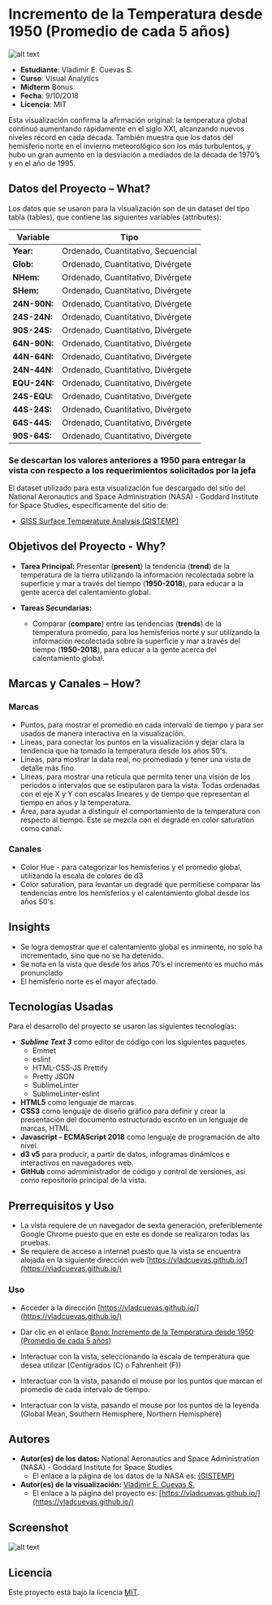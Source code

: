 # Incremento de la Temperatura desde 1950 (Promedio de cada 5 años)

![alt text](https://c1.staticflickr.com/3/2922/14141611115_7bcfdc2ab0_c.jpg)

- **Estudiante**: Vladimir E. Cuevas S.
- **Curso**: Visual Analytics
- **Midterm** Bonus
- **Fecha**: 9/10/2018
- **Licencia**: MIT



Esta visualización confirma la afirmación original: la temperatura global continuó aumentando rápidamente en el siglo XXI, alcanzando nuevos niveles récord en cada década. También muestra que los datos del hemisferio norte en el invierno meteorológico son los más turbulentos, y hubo un gran aumento en la desviación a mediados de la década de 1970’s y en el año de 1995.

## Datos del Proyecto – What?
Los datos que se usaron para la visualización son de un dataset del tipo tabla (tables), que contiene las siguientes variables (attributes):

|Variable |Tipo|
|---------|----|
**Year:**|Ordenado, Cuantitativo, Secuencial
**Glob:**|Ordenado, Cuantitativo, Divérgete
**NHem:**|Ordenado, Cuantitativo, Divérgete
**SHem:**|Ordenado, Cuantitativo, Divérgete
**24N-90N:**|Ordenado, Cuantitativo, Divérgete
**24S-24N:**|Ordenado, Cuantitativo, Divérgete
**90S-24S:**|Ordenado, Cuantitativo, Divérgete
**64N-90N:**|Ordenado, Cuantitativo, Divérgete
**44N-64N:**|Ordenado, Cuantitativo, Divérgete
**24N-44N:**|Ordenado, Cuantitativo, Divérgete
**EQU-24N:**|Ordenado, Cuantitativo, Divérgete
**24S-EQU:**|Ordenado, Cuantitativo, Divérgete
**44S-24S:**|Ordenado, Cuantitativo, Divérgete
**64S-44S:**|Ordenado, Cuantitativo, Divérgete
**90S-64S:**|Ordenado, Cuantitativo, Divérgete

### **Se descartan los valores anteriores a 1950 para entregar la vista con respecto a los requerimientos solicitados por la jefa**

El dataset utilizado para esta visualización fue descargado del sitio del National Aeronautics and Space Administration (NASA) - Goddard Institute for Space Studies, específicamente del sitio de:

- [GISS Surface Temperature Analysis (GISTEMP)](https://data.giss.nasa.gov/gistemp/)

## Objetivos del Proyecto - Why?
- **Tarea Principal:** Presentar (**present**) la tendencia (**trend**) de la temperatura de la tierra utilizando la información recolectada sobre la superficie y mar a través del tiempo (**1950-2018**), para educar a la gente acerca del calentamiento global.

- **Tareas Secundarias:**

	- Comparar (**compare**) entre las tendencias (**trends**) de la temperatura promedio, para los hemisferios norte y sur utilizando la información recolectada sobre la superficie y mar a través del tiempo (**1950-2018**), para educar a la gente acerca del calentamiento global.

## Marcas y Canales – How?

### Marcas

 - Puntos, para mostrar el promedio en cada intervalo de tiempo y para ser usados de manera interactiva en la visualización.
 - Líneas, para conectar los puntos en la visualización y dejar clara la tendencia que ha tomado la temperatura desde los años 50's.
 - Líneas, para mostrar la data real, no promediada y tener una vista de detalle más fino.
 - Líneas, para mostrar una retícula que permita tener una visión de los periodos o intervalos que se estipularon para la vista. Todas ordenadas con el eje X y Y con escalas lineares y de tiempo que representan el tiempo en años y la temperatura.
 - Área, para ayudar a distinguir el comportamiento de la temperatura con respecto al tiempo. Este se mezcla con el degradé en color saturation como canal.

### Canales

- Color Hue - para categorizar los hemisferios y el promedio global, utilizando la escala de colores de d3
- Color saturation, para levantar un degradé que permitiese comparar las tendencias entre los hemisferios y el calentamiento global desde los años 50's.

## Insights

- Se logra demostrar que el calentamiento global es inminente, no solo ha incrementado, sino que no se ha detenido.
- Se nota en la vista que desde los años 70’s el incremento es mucho más pronunciado
- El hemisferio norte es el mayor afectado.

## Tecnologías Usadas
Para el desarrollo del proyecto se usaron las siguientes tecnologías:
-	***Sublime Text 3*** como editor de código con los siguientes paquetes.
	- Emmet
	- eslint
	- HTML-CSS-JS Prettify
	- Pretty JSON
	- SublimeLinter
	- SublimeLinter-eslint
- **HTML5** como lenguaje de marcas.
- **CSS3** como lenguaje de diseño gráfico para definir y crear la presentación del documento estructurado escrito en un lenguaje de marcas, HTML.
- **Javascript - ECMAScript 2018** como lenguaje de programación de alto nivel.
- **d3 v5** para producir, a partir de datos, infogramas dinámicos e interactivos en navegadores web.
- **GitHub** como admministrador de código y control de versiones, así como repositorio principal de la vista.

## Prerrequisitos y Uso

- La vista requiere de un navegador de sexta generación, preferiblemente Google Chrome puesto que en este es donde se realizaron todas las pruebas.
- Se requiere de acceso a internet puesto que la vista se encuentra alojada en la siguiente dirección web [https://vladcuevas.github.io/](https://vladcuevas.github.io/)

### Uso
- Acceder a la dirección [https://vladcuevas.github.io/](https://vladcuevas.github.io/)
- Dar clic en el enlace [Bono: Incremento de la Temperatura desde 1950 (Promedio de cada 5 años)]()
- Interactuar con la vista, seleccionando la escala de temperatura que desea utilizar (Centígrados (C) o Fahrenheit (F))

- Interactuar con la vista, pasando el mouse por los puntos que marcan el promedio de cada intervalo de tiempo.

- Interactuar con la vista, pasando el mouse por los puntos de la leyenda (Global Mean, Southern Hemisphere, Northern Hemisphere)

## Autores
- **Autor(es) de los datos:** National Aeronautics and Space Administration (NASA) - Goddard Institute for Space Studies
	- El enlace a la página de los datos de la NASA es: [(GISTEMP)](https://data.giss.nasa.gov/gistemp/)
- **Autor(es) de la visualización:** [Vladimir E. Cuevas S.](https://github.com/vladcuevas)
	- El enlace a la página del proyecto es: [https://vladcuevas.github.io/](https://vladcuevas.github.io/)

## Screenshot

![alt text](https://github.com/vladcuevas/Visual-Analytics/raw/master/Bono/img/Capture01.gif)

## Licencia
Este proyecto está bajo la licencia [MIT](https://github.com/vladcuevas/vladcuevas.github.io/blob/master/LICENSE).
